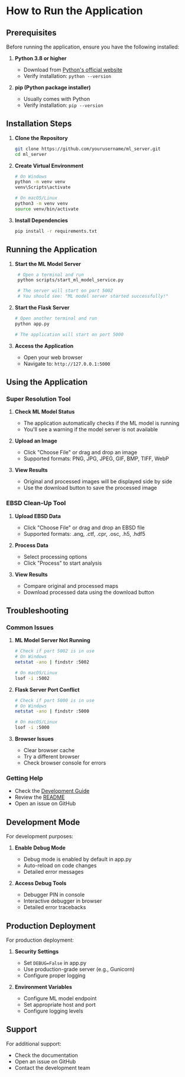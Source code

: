 # How to Run the Application

## Prerequisites

Before running the application, ensure you have the following installed:

1. **Python 3.8 or higher**
   - Download from [Python's official website](https://www.python.org/downloads/)
   - Verify installation: `python --version`

2. **pip (Python package installer)**
   - Usually comes with Python
   - Verify installation: `pip --version`

## Installation Steps

1. **Clone the Repository**
   ```bash
   git clone https://github.com/yourusername/ml_server.git
   cd ml_server
   ```

2. **Create Virtual Environment**
   ```bash
   # On Windows
   python -m venv venv
   venv\Scripts\activate

   # On macOS/Linux
   python3 -m venv venv
   source venv/bin/activate
   ```

3. **Install Dependencies**
   ```bash
   pip install -r requirements.txt
   ```

## Running the Application

1. **Start the ML Model Server**
   ```bash
    # Open a terminal and run
    python scripts/start_ml_model_service.py

    # The server will start on port 5002
    # You should see: "ML model server started successfully!"
   ```

2. **Start the Flask Server**
   ```bash
   # Open another terminal and run
   python app.py

   # The application will start on port 5000
   ```

3. **Access the Application**
   - Open your web browser
   - Navigate to: `http://127.0.0.1:5000`

## Using the Application

### Super Resolution Tool

1. **Check ML Model Status**
   - The application automatically checks if the ML model is running
   - You'll see a warning if the model server is not available

2. **Upload an Image**
   - Click "Choose File" or drag and drop an image
   - Supported formats: PNG, JPG, JPEG, GIF, BMP, TIFF, WebP

3. **View Results**
   - Original and processed images will be displayed side by side
   - Use the download button to save the processed image

### EBSD Clean-Up Tool

1. **Upload EBSD Data**
   - Click "Choose File" or drag and drop an EBSD file
   - Supported formats: .ang, .ctf, .cpr, .osc, .h5, .hdf5

2. **Process Data**
   - Select processing options
   - Click "Process" to start analysis

3. **View Results**
   - Compare original and processed maps
   - Download processed data using the download button

## Troubleshooting

### Common Issues

1. **ML Model Server Not Running**
   ```bash
   # Check if port 5002 is in use
   # On Windows
   netstat -ano | findstr :5002

   # On macOS/Linux
   lsof -i :5002
   ```

2. **Flask Server Port Conflict**
   ```bash
   # Check if port 5000 is in use
   # On Windows
   netstat -ano | findstr :5000

   # On macOS/Linux
   lsof -i :5000
   ```

3. **Browser Issues**
   - Clear browser cache
   - Try a different browser
   - Check browser console for errors

### Getting Help

- Check the [Development Guide](DEVELOPMENT_GUIDE.md)
- Review the [README](README.md)
- Open an issue on GitHub

## Development Mode

For development purposes:

1. **Enable Debug Mode**
   - Debug mode is enabled by default in app.py
   - Auto-reload on code changes
   - Detailed error messages

2. **Access Debug Tools**
   - Debugger PIN in console
   - Interactive debugger in browser
   - Detailed error tracebacks

## Production Deployment

For production deployment:

1. **Security Settings**
   - Set `DEBUG=False` in app.py
   - Use production-grade server (e.g., Gunicorn)
   - Configure proper logging

2. **Environment Variables**
   - Configure ML model endpoint
   - Set appropriate host and port
   - Configure logging levels

## Support

For additional support:
- Check the documentation
- Open an issue on GitHub
- Contact the development team
